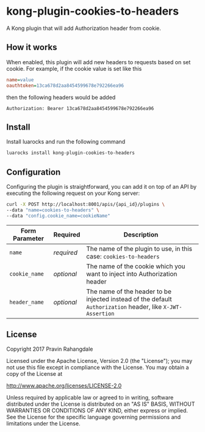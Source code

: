 # kong-plugin-cookies-to-headers

A Kong plugin that will add Authorization header from cookie.

## How it works

When enabled, this plugin will add new headers to requests based on set cookie. For example, if the cookie value is set like this

```ini
name=value
oauthtoken=13ca678d2aa8454599678e792266ea96
```

then the following headers would be added

```http
Authorization: Bearer 13ca678d2aa8454599678e792266ea96
```

## Install

Install luarocks and run the following command

```bash
luarocks install kong-plugin-cookies-to-headers
```

## Configuration

Configuring the plugin is straightforward, you can add it on top of an API by executing the following request on your Kong server:

```bash
curl -X POST http://localhost:8001/apis/{api_id}/plugins \
--data "name=cookies-to-headers" \
--data "config.cookie_name=cookieName"
```

| Form Parameter | Required   | Description                                                                                                 |
| -------------- | ---------- | ----------------------------------------------------------------------------------------------------------- |
| `name`         | _required_ | The name of the plugin to use, in this case: `cookies-to-headers`                                           |
| `cookie_name`  | _optional_ | The name of the cookie which you want to inject into Authorization header                                   |
| `header_name`  | _optional_ | The name of the header to be injected instead of the default `Authorization` header, like `X-JWT-Assertion` |

## License

Copyright 2017 Pravin Rahangdale

Licensed under the Apache License, Version 2.0 (the "License");
you may not use this file except in compliance with the License.
You may obtain a copy of the License at

<http://www.apache.org/licenses/LICENSE-2.0>

Unless required by applicable law or agreed to in writing, software
distributed under the License is distributed on an "AS IS" BASIS,
WITHOUT WARRANTIES OR CONDITIONS OF ANY KIND, either express or implied.
See the License for the specific language governing permissions and
limitations under the License.
